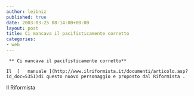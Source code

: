 ```yaml
---
author: leibniz
published: true
date: 2003-03-25 08:14:00+00:00
layout: post
title: Ci mancava il pacifisticamente corretto
categories:
- web
---
```


	 ** Ci mancava il pacifisticamente corretto**
	
	Il  [   manuale ](http://www.ilriformista.it/documenti/articolo.asp?id_doc=5351)di questo nuovo personaggio e proposto dal Riformista .  
  Il Riformista